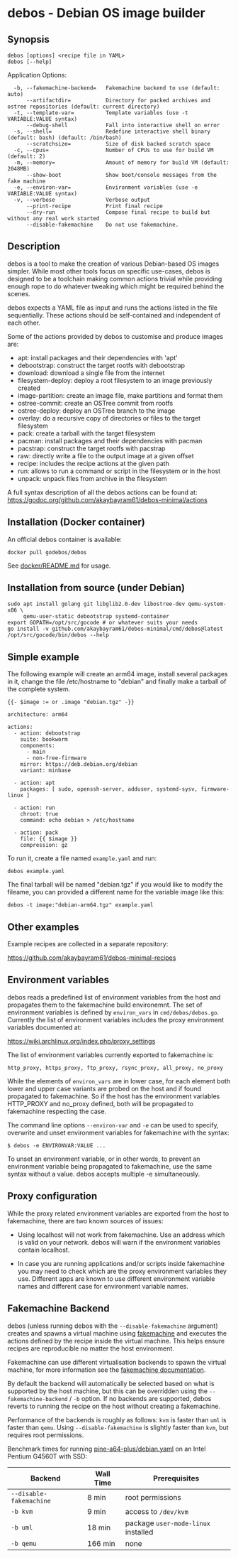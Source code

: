 # debos -  Debian OS image builder

## Synopsis

    debos [options] <recipe file in YAML>
    debos [--help]

Application Options:

      -b, --fakemachine-backend=   Fakemachine backend to use (default: auto)
          --artifactdir=           Directory for packed archives and ostree repositories (default: current directory)
      -t, --template-var=          Template variables (use -t VARIABLE:VALUE syntax)
          --debug-shell            Fall into interactive shell on error
      -s, --shell=                 Redefine interactive shell binary (default: bash) (default: /bin/bash)
          --scratchsize=           Size of disk backed scratch space
      -c, --cpus=                  Number of CPUs to use for build VM (default: 2)
      -m, --memory=                Amount of memory for build VM (default: 2048MB)
          --show-boot              Show boot/console messages from the fake machine
      -e, --environ-var=           Environment variables (use -e VARIABLE:VALUE syntax)
      -v, --verbose                Verbose output
          --print-recipe           Print final recipe
          --dry-run                Compose final recipe to build but without any real work started
          --disable-fakemachine    Do not use fakemachine.


## Description

debos is a tool to make the creation of various Debian-based OS images
simpler. While most other tools focus on specific use-cases, debos is
designed to be a toolchain making common actions trivial while providing
enough rope to do whatever tweaking which might be required behind the
scenes.

debos expects a YAML file as input and runs the actions listed in the
file sequentially. These actions should be self-contained and independent
of each other.

Some of the actions provided by debos to customise and produce images are:

* apt: install packages and their dependencies with 'apt'
* debootstrap: construct the target rootfs with debootstrap
* download: download a single file from the internet
* filesystem-deploy: deploy a root filesystem to an image previously created
* image-partition: create an image file, make partitions and format them
* ostree-commit: create an OSTree commit from rootfs
* ostree-deploy: deploy an OSTree branch to the image
* overlay: do a recursive copy of directories or files to the target filesystem
* pack: create a tarball with the target filesystem
* pacman: install packages and their dependencies with pacman
* pacstrap: construct the target rootfs with pacstrap
* raw: directly write a file to the output image at a given offset
* recipe: includes the recipe actions at the given path
* run: allows to run a command or script in the filesystem or in the host
* unpack: unpack files from archive in the filesystem

A full syntax description of all the debos actions can be found at:
https://godoc.org/github.com/akaybayram61/debos-minimal/actions

## Installation (Docker container)

An official debos container is available:
```
docker pull godebos/debos
```

See [docker/README.md](docker/README.md) for usage.

## Installation from source (under Debian)

    sudo apt install golang git libglib2.0-dev libostree-dev qemu-system-x86 \
         qemu-user-static debootstrap systemd-container
    export GOPATH=/opt/src/gocode # or whatever suits your needs
    go install -v github.com/akaybayram61/debos-minimal/cmd/debos@latest
    /opt/src/gocode/bin/debos --help

## Simple example

The following example will create an arm64 image, install several
packages in it, change the file /etc/hostname to "debian" and finally
make a tarball of the complete system.

    {{- $image := or .image "debian.tgz" -}}

    architecture: arm64

    actions:
      - action: debootstrap
        suite: bookworm
        components:
          - main
          - non-free-firmware
        mirror: https://deb.debian.org/debian
        variant: minbase

      - action: apt
        packages: [ sudo, openssh-server, adduser, systemd-sysv, firmware-linux ]

      - action: run
        chroot: true
        command: echo debian > /etc/hostname

      - action: pack
        file: {{ $image }}
        compression: gz

To run it, create a file named `example.yaml` and run:

    debos example.yaml

The final tarball will be named "debian.tgz" if you would like to modify
the fileame, you can provided a different name for the variable image
like this:

    debos -t image:"debian-arm64.tgz" example.yaml

## Other examples

Example recipes are collected in a separate repository:

https://github.com/akaybayram61/debos-minimal-recipes

## Environment variables

debos reads a predefined list of environment variables from the host and
propagates them to the fakemachine build environemnt. The set of
environment variables is defined by `environ_vars` in
`cmd/debos/debos.go`. Currently the list of environment variables includes
the proxy environment variables documented at:

https://wiki.archlinux.org/index.php/proxy_settings

The list of environment variables currently exported to fakemachine is:

    http_proxy, https_proxy, ftp_proxy, rsync_proxy, all_proxy, no_proxy

While the elements of `environ_vars` are in lower case, for each element
both lower and upper case variants are probed on the host and if found
propagated to fakemachine. So if the host has the environment variables
HTTP_PROXY and no_proxy defined, both will be propagated to fakemachine
respecting the case.

The command line options `--environ-var` and `-e` can be used to specify,
overwrite and unset environment variables for fakemachine with the syntax:

    $ debos -e ENVIRONVAR:VALUE ...

To unset an environment variable, or in other words, to prevent an
environment variable being propagated to fakemachine, use the same syntax
without a value. debos accepts multiple -e simultaneously.

## Proxy configuration

While the proxy related environment variables are exported from the host
to fakemachine, there are two known sources of issues:

* Using localhost will not work from fakemachine. Use an address which
  is valid on your network. debos will warn if the environment variables
  contain localhost.

* In case you are running applications and/or scripts inside fakemachine
  you may need to check which are the proxy environment variables they
  use. Different apps are known to use different environment variable
  names and different case for environment variable names.

## Fakemachine Backend

debos (unless running debos with the `--disable-fakemachine` argument)
creates and spawns a virtual machine using [fakemachine](https://github.com/go-debos/fakemachine)
and executes the actions defined by the recipe inside the virtual machine.
This helps ensure recipes are reproducible no matter the host environment.

Fakemachine can use different virtualisation backends to spawn the virtual
machine, for more information see the [fakemachine documentation](https://github.com/go-debos/fakemachine).

By default the backend will automatically be selected based on what is
supported by the host machine, but this can be overridden using the
`--fakemachine-backend` / `-b` option. If no backends are supported,
debos reverts to running the recipe on the host without creating a
fakemachine.

Performance of the backends is roughly as follows: `kvm` is faster than
`uml` is faster than `qemu`. Using `--disable-fakemachine` is slightly
faster than `kvm`, but requires root permissions.

Benchmark times for running [pine-a64-plus/debian.yaml](https://github.com/akaybayram61/debos-minimal-recipes/blob/9a25b4be6c9136f4a27e542f39ab7e419fc852c9/pine-a64-plus/debian.yaml)
on an Intel Pentium G4560T with SSD:

| Backend | Wall Time | Prerequisites |
| --- | --- | --- |
| `--disable-fakemachine` | 8 min | root permissions |
| `-b kvm` | 9 min | access to `/dev/kvm` |
| `-b uml` | 18 min | package `user-mode-linux` installed  |
| `-b qemu` | 166 min | none |
